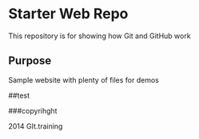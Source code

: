 # Starter Web Repo

This repository is for showing how Git and GitHub work

## Purpose

Sample website with plenty of files for demos

##test

###copyrihght

2014 GIt.training